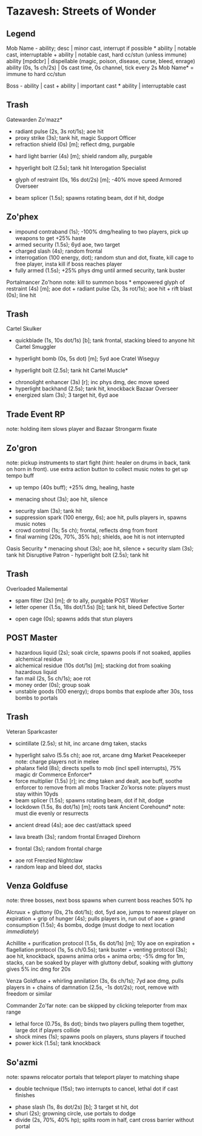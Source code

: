 # Tazavesh: Streets of Wonder

## Legend
Mob Name
    - ability; desc   | minor cast, interrupt if possible
    * ability         | notable cast, interruptable
    + ability         | notable cast, hard cc/stun (unless immune)
      ability [mpdcbr] | dispellable (magic, poison, disease, curse, bleed, enrage)
    ability (0s, 1s ch/2s) | 0s cast time, 0s channel, tick every 2s 
Mob Name* = immune to hard cc/stun

Boss
    - ability | cast
    + ability | important cast
    * ability | interruptable cast

## Trash
Gatewarden Zo'mazz*
  + radiant pulse (2s, 3s rot/1s); aoe hit
  + proxy strike (3s); tank hit, magic
Support Officer
  + refraction shield (0s) [m]; reflect dmg, purgable
  * hard light barrier (4s) [m]; shield random ally, purgable
  - hpyerlight bolt (2.5s); tank hit
Interogation Specialist
  * glyph of restraint (0s, 16s dot/2s) [m]; -40% move speed
Armored Overseer
  + beam splicer (1.5s); spawns rotating beam, dot if hit, dodge

## Zo'phex
  + impound contraband (1s); -100% dmg/healing to two players, pick up weapons to get +25% haste
  + armed security (1.5s); 6yd aoe, two target
  + charged slash (4s); random frontal
  + interrogation (100 energy, dot); random stun and dot, fixate, kill cage to free player, insta kill if boss reaches player
  + fully armed (1.5s); +25% phys dmg until armed security, tank buster

  Portalmancer Zo'honn
    note: kill to summon boss
    * empowered glyph of restraint (4s) [m]; aoe dot
    + radiant pulse (2s, 3s rot/1s); aoe hit
    + rift blast (0s); line hit

## Trash
Cartel Skulker
  + quickblade (1s, 10s dot/1s) [b]; tank frontal, stacking bleed to anyone hit
Cartel Smuggler
  * hyperlight bomb (0s, 5s dot) [m]; 5yd aoe
Cratel Wiseguy
  - hyperlight bolt (2.5s); tank hit
Cartel Muscle*
  + chronolight enhancer (3s) [r]; inc phys dmg, dec move speed
  + hyperlight backhand (2.5s); tank hit, knockback
Bazaar Overseer
  + energized slam (3s); 3 target hit, 6yd aoe

## Trade Event RP
  note: holding item slows player and Bazaar Strongarm fixate

## Zo'gron
  note: pickup instruments to start fight (hint: healer on drums in back, tank on horn in front). use extra action button to collect music notes to get up tempo buff
  + up tempo (40s buff); +25% dmg, healing, haste
  * menacing shout (3s); aoe hit, silence
  + security slam (3s); tank hit
  + suppression spark (100 energy, 6s); aoe hit, pulls players in, spawns music notes
  + crowd control (1s; 5s ch); frontal, reflects dmg from front
  + final warning (20s, 70%, 35% hp); shields, aoe hit is not interrupted

  Oasis Security
    * menacing shout (3s); aoe hit, silence
    + security slam (3s); tank hit
  Disruptive Patron
    - hyperlight bolt (2.5s); tank hit

## Trash
Overloaded Mailemental
  * spam filter (2s) [m]; dr to ally, purgable
POST Worker
  * letter opener (1.5s, 18s dot/1.5s) [b]; tank hit, bleed
Defective Sorter
  + open cage (0s); spawns adds that stun players

## POST Master
  + hazardous liquid (2s); soak circle, spawns pools if not soaked, applies alchemical residue
  + alchemical residue (10s dot/1s) [m]; stacking dot from soaking hazardous liquid
  + fan mail (2s, 5s ch/1s); aoe rot
  + money order (0s); group soak
  + unstable goods (100 energy); drops bombs that explode after 30s, toss bombs to portals

## Trash
Veteran Sparkcaster
  * scintillate (2.5s); st hit, inc arcane dmg taken, stacks
  + hyperlight salvo (5.5s ch); aoe rot, arcane dmg
Market Peacekeeper
  note: charge players not in melee
  + phalanx field (8s); directs spells to mob (incl spell interrupts), 75% magic dr
Commerce Enforcer*
  + force multiplier (1.5s) [r]; inc dmg taken and dealt, aoe buff, soothe enforcer to remove from all mobs
Tracker Zo'korss
  note: players must stay within 10yds
  + beam splicer (1.5s); spawns rotating beam, dot if hit, dodge
  + lockdown (1.5s, 8s dot/1s) [m]; roots tank
Ancient Corehound*
  note: must die evenly or resurrects
  * ancient dread (4s); aoe dec cast/attack speed
  + lava breath (3s); random frontal
Enraged Direhorn
  * frontal (3s); random frontal charge
  - aoe rot
Frenzied Nightclaw
  - random leap and bleed dot, stacks

## Venza Goldfuse
  note: three bosses, next boss spawns when current boss reaches 50% hp

  Alcruux
    + gluttony (0s, 21s dot/1s); dot, 5yd aoe, jumps to nearest player on expiration
    + grip of hunger (4s); pulls players in, run out of aoe
    + grand consumption (1.5s); 4s bombs, dodge (must dodge to next location _immediately_)

  Achillite
    + purification protocol (1.5s, 6s dot/1s) [m]; 10y aoe on expiration
    + flagellation protocol (1s, 5s ch/0.5s); tank buster
    + venting protocol (3s); aoe hit, knockback, spawns anima orbs
    + anima orbs; -5% dmg for 1m, stacks, can be soaked by player with gluttony debuf, soaking with gluttony gives 5% inc dmg for 20s

  Venza Goldfuse
    + whirling annilation (3s, 6s ch/1s); 7yd aoe dmg, pulls players in
    + chains of damnation (2.5s, -1s dot/2s); root, remove with freedom or similar

Commander Zo'far
  note: can be skipped by clicking teleporter from max range
  + lethal force (0.75s, 8s dot); binds two players pulling them together, large dot if players collide
  + shock mines (1s); spawns pools on players, stuns players if touched
  + power kick (1.5s); tank knockback

## So'azmi
  note: spawns relocator portals that teleport player to matching shape
  * double technique (15s); two interrupts to cancel, lethal dot if cast finishes
  + phase slash (1s, 8s dot/2s) [b]; 3 target st hit, dot
  + shuri (2s); growning circle, use portals to dodge
  + divide (2s, 70%, 40% hp); splits room in half, cant cross barrier without portal
